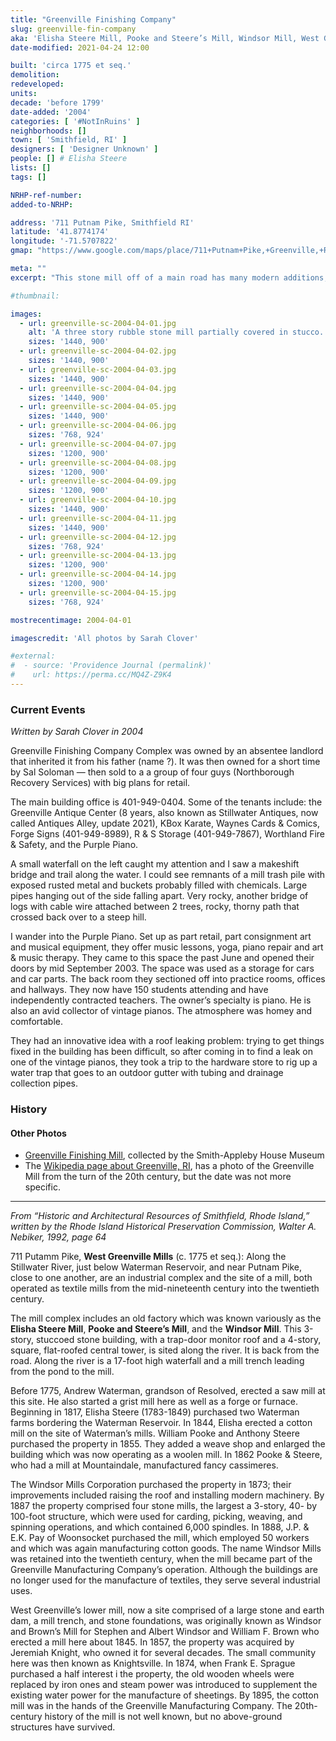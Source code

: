 ```yaml
---
title: "Greenville Finishing Company"
slug: greenville-fin-company
aka: 'Elisha Steere Mill, Pooke and Steere’s Mill, Windsor Mill, West Greenville Mills'
date-modified: 2021-04-24 12:00

built: 'circa 1775 et seq.'
demolition: 
redeveloped: 
units:
decade: 'before 1799'
date-added: '2004'
categories: [ '#NotInRuins' ]
neighborhoods: []
town: [ 'Smithfield, RI' ]
designers: [ 'Designer Unknown' ]
people: [] # Elisha Steere
lists: []
tags: []

NRHP-ref-number:
added-to-NRHP:

address: '711 Putnam Pike, Smithfield RI'
latitude: '41.8774174'
longitude: '-71.5707822'
gmap: "https://www.google.com/maps/place/711+Putnam+Pike,+Greenville,+RI+02828/@41.8774174,-71.5707822,17z/data=!3m1!4b1!4m5!3m4!1s0x89e44763a7f58d2d:0xb420f607f76090a3!8m2!3d41.8774174!4d-71.5685935"

meta: ""
excerpt: "This stone mill off of a main road has many modern additions, like vinyl siding and brick warehouses, but its roots go back to 1775"

#thumbnail: 

images:
  - url: greenville-sc-2004-04-01.jpg
    alt: 'A three story rubble stone mill partially covered in stucco. The monitor roof has been covered over by wooden clapboard siding as well as the top floor of the four story, square, central stair tower. Newer additions to the mill include a red brick pier and spandrel style mill off the southern side and a expansive one-story red brick addition off the western side towards the main road. A tall, thin yellow brick chimney comes off the back with “Greenville Fin Co.” written onto its length in red brick.'
    sizes: '1440, 900'
  - url: greenville-sc-2004-04-02.jpg
    sizes: '1440, 900'
  - url: greenville-sc-2004-04-03.jpg
    sizes: '1440, 900'
  - url: greenville-sc-2004-04-04.jpg
    sizes: '1440, 900'
  - url: greenville-sc-2004-04-05.jpg
    sizes: '1440, 900'
  - url: greenville-sc-2004-04-06.jpg
    sizes: '768, 924'
  - url: greenville-sc-2004-04-07.jpg
    sizes: '1200, 900'
  - url: greenville-sc-2004-04-08.jpg
    sizes: '1200, 900'
  - url: greenville-sc-2004-04-09.jpg
    sizes: '1200, 900'
  - url: greenville-sc-2004-04-10.jpg
    sizes: '1440, 900'
  - url: greenville-sc-2004-04-11.jpg
    sizes: '1440, 900'
  - url: greenville-sc-2004-04-12.jpg
    sizes: '768, 924'
  - url: greenville-sc-2004-04-13.jpg
    sizes: '1200, 900'
  - url: greenville-sc-2004-04-14.jpg
    sizes: '1200, 900'
  - url: greenville-sc-2004-04-15.jpg
    sizes: '768, 924'

mostrecentimage: 2004-04-01

imagescredit: 'All photos by Sarah Clover'

#external:
#  - source: 'Providence Journal (permalink)'
#    url: https://perma.cc/MQ4Z-Z9K4
---
```


### Current Events

_Written by Sarah Clover in 2004_

Greenville Finishing Company Complex was owned by an absentee landlord that inherited it from his father (name ?). It was then owned for a short time by Sal Soloman — then sold to a a group of four guys (Northborough Recovery Services) with big plans for retail.

The main building office is 401-949-0404. Some of the tenants include: the Greenville Antique Center (8 years, also known as Stillwater Antiques, now called Antiques Alley, update 2021), KBox Karate, Waynes Cards & Comics, Forge Signs (401-949-8989), R & S Storage (401-949-7867), Worthland Fire & Safety, and the Purple Piano.

A small waterfall on the left caught my attention and I saw a makeshift bridge and trail along the water. I could see remnants of a mill trash pile with exposed rusted metal and buckets probably filled with chemicals. Large pipes hanging out of the side falling apart. Very rocky, another bridge of logs with cable wire attached between 2 trees, rocky, thorny path that crossed back over to a steep hill.

I wander into the Purple Piano. Set up as part retail, part consignment art and musical equipment, they offer music lessons, yoga, piano repair and art & music therapy. They came to this space the past June and opened their doors by mid September 2003. The space was used as a storage for cars and car parts. The back room they sectioned off into practice rooms, offices and hallways. They now have 150 students attending and have independently contracted teachers. The owner’s specialty is piano. He is also an avid collector of vintage pianos. The atmosphere was homey and comfortable.

They had an innovative idea with a roof leaking problem: trying to get things fixed in the building has been difficult, so after coming in to find a leak on one of the vintage pianos, they took a trip to the hardware store to rig up a water trap that goes to an outdoor gutter with tubing and drainage collection pipes.


### History

#### Other Photos 

+ [Greenville Finishing Mill](https://www.flickr.com/photos/93282315@N05/albums/72157644575919441), collected by the Smith-Appleby House Museum
+ The [Wikipedia page about Greenville, RI](https://en.wikipedia.org/wiki/Greenville,_Rhode_Island), has a photo of the Greenville Mill from the turn of the 20th century, but the date was not more specific.

***

_From “Historic and Architectural Resources of Smithfield, Rhode Island,” written by the Rhode Island Historical Preservation Commission, Walter A. Nebiker, 1992, page 64_

711 Putamm Pike, **West Greenville Mills** (c. 1775 et seq.): Along the Stillwater River, just below Waterman Reservoir, and near Putnam Pike, close to one another, are an industrial complex and the site of a mill, both operated as textile mills from the mid-nineteenth century into the twentieth century. 

The mill complex includes an old factory which was known variously as the **Elisha Steere Mill**, **Pooke and Steere’s Mill**, and the **Windsor Mill**. This 3-story, stuccoed stone building, with a trap-door monitor roof and a 4-story, square, flat-roofed central tower, is sited along the river. It is back from the road. Along the river is a 17-foot high waterfall and a mill trench leading from the pond to the mill. 

Before 1775, Andrew Waterman, grandson of Resolved, erected a saw mill at this site. He also started a grist mill here as well as a forge or furnace. Beginning in 1817, Elisha Steere (1783-1849) purchased two Waterman farms bordering the Waterman Reservoir. In 1844, Elisha erected a cotton mill on the site of Waterman’s mills. William Pooke and Anthony Steere purchased the property in 1855. They added a weave shop and enlarged the building which was now operating as a woolen mill. In 1862 Pooke & Steere, who had a mill at Mountaindale, manufactured fancy cassimeres. 

The Windsor Mills Corporation purchased the property in 1873; their improvements included raising the roof and installing modern machinery. By 1887 the property comprised four stone mills, the largest a 3-story, 40- by 100-foot structure, which were used for carding, picking, weaving, and spinning operations, and which contained 6,000 spindles. In 1888, J.P. & E.K. Pay of Woonsocket purchased the mill, which employed 50 workers and which was again manufacturing cotton goods. The name Windsor Mills was retained into the twentieth century, when the mill became part of the Greenville Manufacturing Company’s operation. Although the buildings are no longer used for the manufacture of textiles, they serve several industrial uses. 

West Greenville’s lower mill, now a site comprised of a large stone and earth dam, a mill trench, and stone foundations, was originally known as Windsor and Brown’s Mill for Stephen and Albert Windsor and William F. Brown who erected a mill here about 1845. In 1857, the property was acquired by Jeremiah Knight, who owned it for several decades. The small community here was then known as Knightsville. In 1874, when Frank E. Sprague purchased a half interest i the property, the old wooden wheels were replaced by iron ones and steam power was introduced to supplement the existing water power for the manufacture of sheetings. By 1895, the cotton mill was in the hands of the Greenville Manufacturing Company. The 20th-century history of the mill is not well known, but no above-ground structures have survived. 
